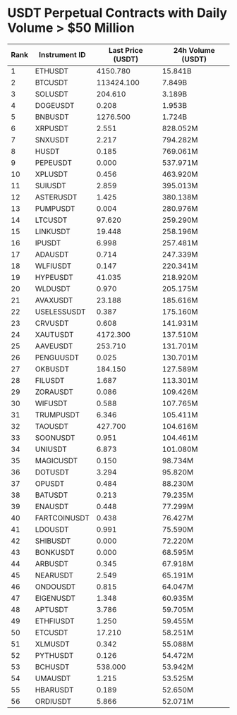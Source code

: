 # USDT Perpetual Contracts with Daily Volume > $50 Million

| Rank | Instrument ID | Last Price (USDT) | 24h Volume (USDT) |
|------|---------------|-------------------|-------------------|
| 1 | ETHUSDT | 4150.780 | 15.841B |
| 2 | BTCUSDT | 113424.100 | 7.849B |
| 3 | SOLUSDT | 204.610 | 3.189B |
| 4 | DOGEUSDT | 0.208 | 1.953B |
| 5 | BNBUSDT | 1276.500 | 1.724B |
| 6 | XRPUSDT | 2.551 | 828.052M |
| 7 | SNXUSDT | 2.217 | 794.282M |
| 8 | HUSDT | 0.185 | 769.061M |
| 9 | PEPEUSDT | 0.000 | 537.971M |
| 10 | XPLUSDT | 0.456 | 463.920M |
| 11 | SUIUSDT | 2.859 | 395.013M |
| 12 | ASTERUSDT | 1.425 | 380.138M |
| 13 | PUMPUSDT | 0.004 | 280.976M |
| 14 | LTCUSDT | 97.620 | 259.290M |
| 15 | LINKUSDT | 19.448 | 258.196M |
| 16 | IPUSDT | 6.998 | 257.481M |
| 17 | ADAUSDT | 0.714 | 247.339M |
| 18 | WLFIUSDT | 0.147 | 220.341M |
| 19 | HYPEUSDT | 41.035 | 218.920M |
| 20 | WLDUSDT | 0.970 | 205.175M |
| 21 | AVAXUSDT | 23.188 | 185.616M |
| 22 | USELESSUSDT | 0.387 | 175.160M |
| 23 | CRVUSDT | 0.608 | 141.931M |
| 24 | XAUTUSDT | 4172.300 | 137.510M |
| 25 | AAVEUSDT | 253.710 | 131.701M |
| 26 | PENGUUSDT | 0.025 | 130.701M |
| 27 | OKBUSDT | 184.150 | 127.589M |
| 28 | FILUSDT | 1.687 | 113.301M |
| 29 | ZORAUSDT | 0.086 | 109.426M |
| 30 | WIFUSDT | 0.588 | 107.765M |
| 31 | TRUMPUSDT | 6.346 | 105.411M |
| 32 | TAOUSDT | 427.700 | 104.616M |
| 33 | SOONUSDT | 0.951 | 104.461M |
| 34 | UNIUSDT | 6.873 | 101.080M |
| 35 | MAGICUSDT | 0.150 | 98.734M |
| 36 | DOTUSDT | 3.294 | 95.820M |
| 37 | OPUSDT | 0.484 | 88.230M |
| 38 | BATUSDT | 0.213 | 79.235M |
| 39 | ENAUSDT | 0.448 | 77.299M |
| 40 | FARTCOINUSDT | 0.438 | 76.427M |
| 41 | LDOUSDT | 0.991 | 75.590M |
| 42 | SHIBUSDT | 0.000 | 72.220M |
| 43 | BONKUSDT | 0.000 | 68.595M |
| 44 | ARBUSDT | 0.345 | 67.918M |
| 45 | NEARUSDT | 2.549 | 65.191M |
| 46 | ONDOUSDT | 0.815 | 64.047M |
| 47 | EIGENUSDT | 1.348 | 60.935M |
| 48 | APTUSDT | 3.786 | 59.705M |
| 49 | ETHFIUSDT | 1.250 | 59.455M |
| 50 | ETCUSDT | 17.210 | 58.251M |
| 51 | XLMUSDT | 0.342 | 55.088M |
| 52 | PYTHUSDT | 0.126 | 54.472M |
| 53 | BCHUSDT | 538.000 | 53.942M |
| 54 | UMAUSDT | 1.215 | 53.525M |
| 55 | HBARUSDT | 0.189 | 52.650M |
| 56 | ORDIUSDT | 5.866 | 52.071M |
